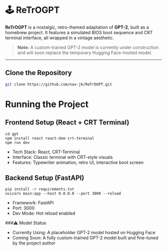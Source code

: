 # 🕹️ ReTrOGPT

**ReTrOGPT** is a nostalgic, retro-themed adaptation of **GPT-2**, built as a homebrew project. It features a simulated BIOS boot sequence and CRT terminal interface, all wrapped in a vintage aesthetic.

>  **Note:** A custom-trained GPT-2 model is currently under construction and will soon replace the temporary Hugging Face-hosted model.

---

##  Clone the Repository

```bash
git clone https://github.com/nav-jk/ReTrOGPT.git
```
#  Running the Project
## Frontend Setup (React + CRT Terminal)

```
cd gpt
npm install react react-dom crt-terminal
npm run dev

```

- Tech Stack: React, CRT-Terminal
- Interface: Classic terminal with CRT-style visuals
- Features: Typewriter animation, retro UI, interactive boot screen

## Backend Setup (FastAPI)
```
pip install -r requirements.txt
uvicorn main:app --host 0.0.0.0 --port 3000 --reload
```
- Framework: FastAPI
- Port: 3000
- Dev Mode: Hot reload enabled

###⚠️ Model Status
-  Currently Using: A placeholder GPT-2 model hosted on Hugging Face
-  Coming Soon: A fully custom-trained GPT-2 model built and fine-tuned by the project author

